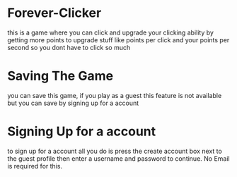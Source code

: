 # Forever-Clicker
this is a game where you can click and upgrade your clicking ability by getting more points to upgrade stuff like points per click and your points per second so you dont have to click so much
# Saving The Game
you can save this game, if you play as a guest this feature is  not available but you can save by signing up for a account 
# Signing Up for a account
to sign up for a account all you do is press the create account box next to the guest profile then enter a username and password to continue. No Email is required for this.
